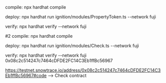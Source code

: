 compile:
npx hardhat compile

deploy:
npx hardhat run ignition/modules/PropertyToken.ts --network fuji

verify:
npx hardhat verify --network fuji <ct address>

#2
compile:
npx hardhat compile

deploy:
npx hardhat run ignition/modules/Check.ts --network fuji

verify:
npx hardhat verify --network fuji 0x08c2c514247c7464cDFDE2FC14C3Eb1ffBc56967

https://testnet.snowtrace.io/address/0x08c2c514247c7464cDFDE2FC14C3Eb1ffBc56967#code --> Check contract
